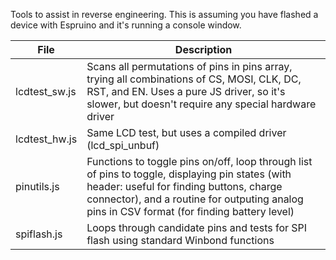 Tools to assist in reverse engineering. This is assuming you have flashed a device with Espruino and it's running a console window.

|File|Description|
| ------------- | ------------- |
|lcdtest_sw.js|Scans all permutations of pins in pins array, trying all combinations of CS, MOSI, CLK, DC, RST, and EN. Uses a pure JS driver, so it's slower, but doesn't require any special hardware driver|
|lcdtest_hw.js|Same LCD test, but uses a compiled driver (lcd_spi_unbuf)|
|pinutils.js|Functions to toggle pins on/off, loop through list of pins to toggle, displaying pin states (with header: useful for finding buttons, charge connector), and a routine for outputing analog pins in CSV format (for finding battery level)|
|spiflash.js|Loops through candidate pins and tests for SPI flash using standard Winbond functions|
